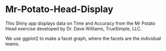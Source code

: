 # Mr-Potato-Head-Display


This Shiny app displays data on Time and Accuracy from the Mr Potato Head exercise developed by Dr. Dave Williams, TrueSimple, LLC.

We use ggplot2 to make a facet graph, where the facets are the individual teams.
